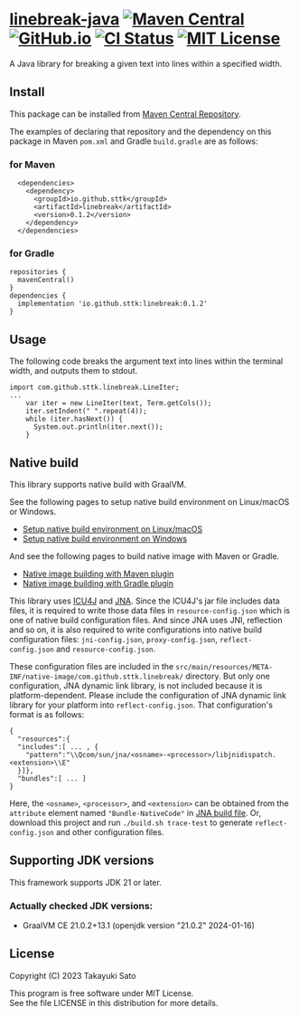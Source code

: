 # [linebreak-java][repo-url] [![Maven Central][mvn-img]][mvn-url] [![GitHub.io][io-img]][io-url] [![CI Status][ci-img]][ci-url] [![MIT License][mit-img]][mit-url]

A Java library for breaking a given text into lines within a specified width.

## Install

This package can be installed from [Maven Central Repository][mvn-url].

The examples of declaring that repository and the dependency on this package in Maven `pom.xml` and Gradle `build.gradle` are as follows:

### for Maven

```
  <dependencies>
    <dependency>
      <groupId>io.github.sttk</groupId>
      <artifactId>linebreak</artifactId>
      <version>0.1.2</version>
    </dependency>
  </dependencies>
```

### for Gradle

```
repositories {
  mavenCentral()
}
dependencies {
  implementation 'io.github.sttk:linebreak:0.1.2'
}
```

## Usage

The following code breaks the argument text into lines within the terminal width, and outputs them to stdout.

```
import com.github.sttk.linebreak.LineIter;
...
    var iter = new LineIter(text, Term.getCols());
    iter.setIndent(" ".repeat(4));
    while (iter.hasNext()) {
      System.out.println(iter.next());
    }
```

## Native build

This library supports native build with GraalVM.

See the following pages to setup native build environment on Linux/macOS or Windows.
- [Setup native build environment on Linux/macOS](https://www.graalvm.org/latest/reference-manual/native-image/)
- [Setup native build environment on Windows](https://www.graalvm.org/latest/docs/getting-started/windows/#prerequisites-for-native-image-on-windows)

And see the following pages to build native image with Maven or Gradle.
- [Native image building with Maven plugin](https://graalvm.github.io/native-build-tools/latest/maven-plugin.html)
- [Native image building with Gradle plugin](https://graalvm.github.io/native-build-tools/latest/gradle-plugin.html)

This library uses [ICU4J](https://icu.unicode.org/home) and [JNA](https://github.com/java-native-access/jna).
Since the ICU4J's jar file includes data files, it is required to write those data files in `resource-config.json` which is one of native build configuration files.
And since JNA uses JNI, reflection and so on, it is also required to write configurations into native build configuration files: `jni-config.json`, `proxy-config.json`, `reflect-config.json` and `resource-config.json`.

These configuration files are included in the `src/main/resources/META-INF/native-image/com.github.sttk.linebreak/` directory.
But only one configuration, JNA dynamic link library, is not included because it is platform-dependent.
Please include the configuration of JNA dynamic link library for your platform into `reflect-config.json`.
That configuration's format is as follows:

```
{
  "resources":{
  "includes":[ ... , {
    "pattern":"\\Qcom/sun/jna/<osname>-<processor>/libjnidispatch.<extension>\\E"
  }]},
  "bundles":[ ... ]
}
```

Here, the `<osname>`, `<processor>`, and `<extension>` can be obtained from the `attribute` element named `"Bundle-NativeCode"` in [JNA build file](https://github.com/java-native-access/jna/blob/master/build.xml). Or, download this project and run `./build.sh trace-test` to generate `reflect-config.json` and other configuration files.

## Supporting JDK versions

This framework supports JDK 21 or later.

### Actually checked JDK versions:

- GraalVM CE 21.0.2+13.1 (openjdk version "21.0.2" 2024-01-16)

## License

Copyright (C) 2023 Takayuki Sato

This program is free software under MIT License.<br>
See the file LICENSE in this distribution for more details.


[repo-url]: https://github.com/sttk/linebreak-java
[mvn-img]: https://img.shields.io/badge/maven_central-0.1.2-276bdd.svg
[mvn-url]: https://central.sonatype.com/artifact/io.github.sttk/linebreak/0.1.2
[io-img]: https://img.shields.io/badge/github.io-Javadoc-4d7a97.svg
[io-url]: https://sttk.github.io/linebreak-java/
[ci-img]: https://github.com/sttk/linebreak-java/actions/workflows/java-ci.yml/badge.svg?branch=main
[ci-url]: https://github.com/sttk/linebreak-java/actions
[mit-img]: https://img.shields.io/badge/license-MIT-green.svg
[mit-url]: https://opensource.org/licenses/MIT
